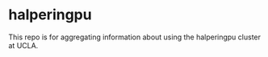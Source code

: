 # halperingpu
This repo is for aggregating information about using the halperingpu cluster at UCLA.

<!--
## outline
- To set up your anaconda environment see:
https://github.com/orenavram/halperingpu/blob/main/Anaconda%20set%20up.md

- igrate your anaconda environment see here [https://github.com/orenavram/halperingpu/blob/main/Anaconda%20envs%20migration.md](url)

-->
